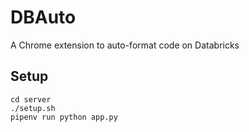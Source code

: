# DBAuto

A Chrome extension to auto-format code on Databricks

## Setup

```console
cd server
./setup.sh
pipenv run python app.py
```
